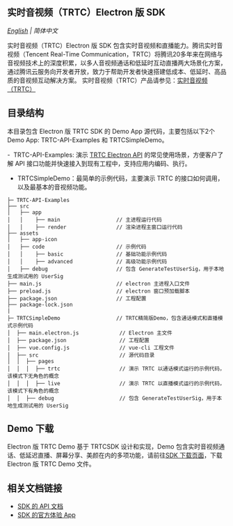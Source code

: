 ## 实时音视频（TRTC）Electron 版 SDK

_[English](README.en.md) | 简体中文_

实时音视频（TRTC）Electron 版 SDK 包含实时音视频和直播能力。腾讯实时音视频（Tencent Real-Time Communication，TRTC）将腾讯20多年来在网络与音视频技术上的深度积累，以多人音视频通话和低延时互动直播两大场景化方案，通过腾讯云服务向开发者开放，致力于帮助开发者快速搭建低成本、低延时、高品质的音视频互动解决方案。
实时音视频（TRTC）产品请参见：[实时音视频（TRTC）](https://cloud.tencent.com/product/trtc)

## 目录结构
本目录包含 Electron 版 TRTC SDK 的 Demo App 源代码，主要包括以下2个 Demo App: TRTC-API-Examples 和 TRTCSimpleDemo。

-   TRTC-API-Examples: 演示 [TRTC Electron API](https://web.sdk.qcloud.com/trtc/electron/doc/zh-cn/trtc_electron_sdk/index.html) 的常见使用场景，方便客户了解 API 接口功能并快速接入到现有工程中，支持应用内编码、执行。
-   TRTCSimpleDemo：最简单的示例代码，主要演示 TRTC 的接口如何调用，以及最基本的音视频功能。

```
├─ TRTC-API-Examples
├── src
│   ├── app
│   │    ├── main                  // 主进程运行代码
│   │    ├── render                // 渲染进程主窗口运行代码
├── assets
│   ├── app-icon
│   ├── code                       // 示例代码
│   │    ├── basic                 // 基础功能示例代码
│   │    ├── advanced              // 高级功能示例代码
│   ├── debug                      // 包含 GenerateTestUserSig，用于本地生成测试用的 UserSig
├── main.js                        // electron 主进程入口文件
├── preload.js                     // electron 窗口预加载脚本
├── package.json                   // 工程配置
├── package-lock.json
|
├─ TRTCSimpleDemo                  // TRTC精简版Demo，包含通话模式和直播模式示例代码
│  ├── main.electron.js             // Electron 主文件
│  ├── package.json                 // 工程配置
│  ├── vue.config.js                // vue-cli 工程文件
│  ├── src                          // 源代码目录
│  │  ├── pages                     
│  │  │  ├── trtc                   // 演示 TRTC 以通话模式运行的示例代码，该模式下无角色的概念
│  │  │  ├── live                   // 演示 TRTC 以直播模式运行的示例代码，该模式下有角色的概念
│  │  ├── debug                     // 包含 GenerateTestUserSig，用于本地生成测试用的 UserSig
```

## Demo 下载

Electron 版 TRTC Demo 基于 TRTCSDK 设计和实现，Demo 包含实时音视频通话、低延迟直播、屏幕分享、美颜在内的多项功能，请前往[SDK 下载页面](https://cloud.tencent.com/document/product/647/32689#TRTC)，下载 Electron 版 TRTC Demo 文件。

## 相关文档链接

- [SDK 的 API 文档](https://web.sdk.qcloud.com/trtc/electron/doc/zh-cn/trtc_electron_sdk/index.html)
- [SDK 的官方体验 App](https://cloud.tencent.com/document/product/647/17021)

